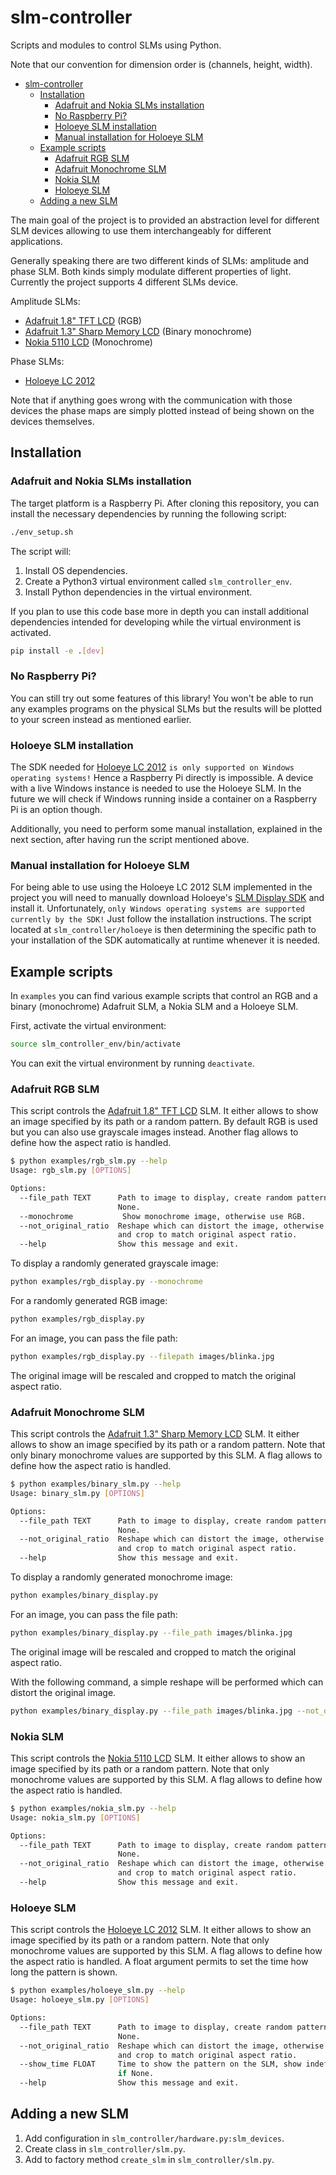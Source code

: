 # slm-controller

Scripts and modules to control SLMs using Python.

Note that our convention for dimension order is (channels, height, width).

- [slm-controller](#slm-controller)
  - [Installation](#installation)
    - [Adafruit and Nokia SLMs installation](#adafruit-and-nokia-slms-installation)
    - [No Raspberry Pi?](#no-raspberry-pi)
    - [Holoeye SLM installation](#holoeye-slm-installation)
    - [Manual installation for Holoeye SLM](#manual-installation-for-holoeye-slm)
  - [Example scripts](#example-scripts)
    - [Adafruit RGB SLM](#adafruit-rgb-slm)
    - [Adafruit Monochrome SLM](#adafruit-monochrome-slm)
    - [Nokia SLM](#nokia-slm)
    - [Holoeye SLM](#holoeye-slm)
  - [Adding a new SLM](#adding-a-new-slm)

The main goal of the project is to provided an abstraction level for different
SLM devices allowing to use them interchangeably for different applications.

Generally speaking there are two different kinds of SLMs: amplitude and phase
SLM. Both kinds simply modulate different properties of light. Currently the
project supports 4 different SLMs device.

Amplitude SLMs:

- [Adafruit 1.8" TFT LCD](https://learn.adafruit.com/1-8-tft-display/overview) (RGB)
- [Adafruit 1.3" Sharp Memory
  LCD](https://learn.adafruit.com/adafruit-sharp-memory-display-breakout)
  (Binary monochrome)
- [Nokia 5110 LCD](https://learn.adafruit.com/nokia-5110-3310-monochrome-lcd) (Monochrome)

<!-- TODO Holoeye actually can do both via polarization modulation and combination with polarizer/analyzer -->

Phase SLMs:

- [Holoeye LC 2012](https://holoeye.com/lc-2012-spatial-light-modulator/)

Note that if anything goes wrong
with the communication with those devices the phase maps are simply plotted
instead of being shown on the devices themselves.

## Installation

### Adafruit and Nokia SLMs installation

The target platform is a Raspberry Pi. After cloning this repository, you can
install the necessary dependencies by running the following script:

```sh
./env_setup.sh
```

The script will:

1. Install OS dependencies.
2. Create a Python3 virtual environment called `slm_controller_env`.
3. Install Python dependencies in the virtual environment.

If you plan to use this code base more in depth you can install additional
dependencies intended for developing while the virtual environment is activated.

```sh
pip install -e .[dev]
```

### No Raspberry Pi?

You can still try out some features of this library! You won't be able to run
any examples programs on the physical SLMs but the results will be plotted to
your screen instead as mentioned earlier.

### Holoeye SLM installation

The SDK needed for [Holoeye LC
2012](https://holoeye.com/lc-2012-spatial-light-modulator/) `is only supported on Windows operating systems!` Hence a Raspberry Pi directly is impossible. A
device
with a live Windows instance is needed to use the Holoeye SLM. In the future we will
check if Windows running inside a container on a Raspberry Pi is an option
though.

<!-- TODO check windows in a container -->

Additionally, you need to perform some manual installation, explained in the
next section, after having run the script mentioned above.

### Manual installation for Holoeye SLM

For being able to use using the Holoeye LC
2012 SLM implemented in the
project you will need to manually download Holoeye's [SLM Display
SDK](https://customers.holoeye.com/slm-display-sdk-v3-0-for-python-windows/) and
install it. Unfortunately, `only Windows operating systems are supported currently by the SDK!` Just
follow the installation instructions. The script located at
`slm_controller/holoeye` is then determining the specific path to your installation of the
SDK automatically at runtime whenever it is needed.

## Example scripts

In `examples` you can find various example scripts that control an RGB and a binary
(monochrome) Adafruit SLM, a Nokia SLM and a Holoeye SLM.

First, activate the virtual environment:

```sh
source slm_controller_env/bin/activate
```

You can exit the virtual environment by running `deactivate`.

<!-- TODO is it okay to call them SLMs instead of displays? -->

### Adafruit RGB SLM

This script controls the [Adafruit 1.8" TFT
LCD](https://learn.adafruit.com/1-8-tft-display/overview) SLM. It either allows
to show an image specified by its path or a random pattern. By default RGB is
used but you can also use grayscale images instead. Another flag allows to
define how the aspect ratio is handled.

```sh
$ python examples/rgb_slm.py --help
Usage: rgb_slm.py [OPTIONS]

Options:
  --file_path TEXT      Path to image to display, create random pattern if
                        None.
  --monochrome           Show monochrome image, otherwise use RGB.
  --not_original_ratio  Reshape which can distort the image, otherwise scale
                        and crop to match original aspect ratio.
  --help                Show this message and exit.
```

To display a randomly generated grayscale image:

```sh
python examples/rgb_display.py --monochrome
```

For a randomly generated RGB image:

```sh
python examples/rgb_display.py
```

For an image, you can pass the file path:

```sh
python examples/rgb_display.py --filepath images/blinka.jpg
```

The original image will be rescaled and cropped to match the original aspect ratio.

### Adafruit Monochrome SLM

This script controls the [Adafruit 1.3" Sharp Memory LCD](https://learn.adafruit.com/adafruit-sharp-memory-display-breakout) SLM. It either allows
to show an image specified by its path or a random pattern. Note that only
binary monochrome values are supported by this SLM. A flag allows to
define how the aspect ratio is handled.

```sh
$ python examples/binary_slm.py --help
Usage: binary_slm.py [OPTIONS]

Options:
  --file_path TEXT      Path to image to display, create random pattern if
                        None.
  --not_original_ratio  Reshape which can distort the image, otherwise scale
                        and crop to match original aspect ratio.
  --help                Show this message and exit.
```

To display a randomly generated monochrome image:

```sh
python examples/binary_display.py
```

For an image, you can pass the file path:

```sh
python examples/binary_display.py --file_path images/blinka.jpg
```

The original image will be rescaled and cropped to match the original aspect ratio.

With the following command, a simple reshape will be performed which can distort the original image.

```sh
python examples/binary_display.py --file_path images/blinka.jpg --not_original_ratio
```

### Nokia SLM

This script controls the [Nokia 5110 LCD](https://learn.adafruit.com/nokia-5110-3310-monochrome-lcd) SLM. It either allows
to show an image specified by its path or a random pattern. Note that only
monochrome values are supported by this SLM. A flag allows to
define how the aspect ratio is handled.

```sh
$ python examples/nokia_slm.py --help
Usage: nokia_slm.py [OPTIONS]

Options:
  --file_path TEXT      Path to image to display, create random pattern if
                        None.
  --not_original_ratio  Reshape which can distort the image, otherwise scale
                        and crop to match original aspect ratio.
  --help                Show this message and exit.
```

### Holoeye SLM

This script controls the [Holoeye LC 2012](https://holoeye.com/lc-2012-spatial-light-modulator/) SLM. It either allows
to show an image specified by its path or a random pattern. Note that only
monochrome values are supported by this SLM. A flag allows to
define how the aspect ratio is handled. A float argument permits to set the time
how long the pattern is shown.

<!-- TODO needed for CITL, add to other SLMs too? -->

```sh
$ python examples/holoeye_slm.py --help
Usage: holoeye_slm.py [OPTIONS]

Options:
  --file_path TEXT      Path to image to display, create random pattern if
                        None.
  --not_original_ratio  Reshape which can distort the image, otherwise scale
                        and crop to match original aspect ratio.
  --show_time FLOAT     Time to show the pattern on the SLM, show indefinitely
                        if None.
  --help                Show this message and exit.
```

## Adding a new SLM

1. Add configuration in `slm_controller/hardware.py:slm_devices`.
2. Create class in `slm_controller/slm.py`.
3. Add to factory method `create_slm` in `slm_controller/slm.py`.
